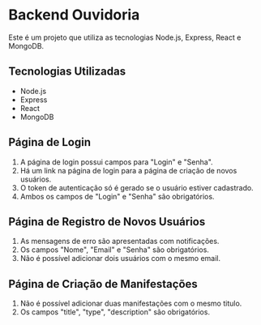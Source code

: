 # Backend Ouvidoria

Este é um projeto que utiliza as tecnologias Node.js, Express, React e MongoDB.

## Tecnologias Utilizadas

- Node.js
- Express
- React
- MongoDB

## Página de Login

1. A página de login possui campos para "Login" e "Senha".
2. Há um link na página de login para a página de criação de novos usuários.
3. O token de autenticação só é gerado se o usuário estiver cadastrado.
4. Ambos os campos de "Login" e "Senha" são obrigatórios.

## Página de Registro de Novos Usuários

1. As mensagens de erro são apresentadas com notificações.
2. Os campos "Nome", "Email" e "Senha" são obrigatórios.
3. Não é possível adicionar dois usuários com o mesmo email.

## Página de Criação de Manifestações

1. Não é possível adicionar duas manifestações com o mesmo titulo.
2. Os campos "title", "type", "description" são obrigatórios.


